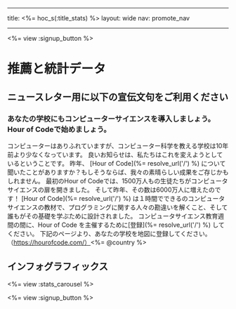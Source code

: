 * * *

title: <%= hoc_s(:title_stats) %> layout: wide nav: promote_nav

* * *

<%= view :signup_button %>

# 推薦と統計データ

## ニュースレター用に以下の宣伝文句をご利用ください

### あなたの学校にもコンピューターサイエンスを導入しましょう。Hour of Codeで始めましょう。

コンピューターはありふれていますが、コンピューター科学を教える学校は10年前より少なくなっています。 良いお知らせは、私たちはこれを変えようとしているということです。 昨年、 [Hour of Code](%= resolve_url('/') %) について聞いたことがありますか？もしそうならば、我々の素晴らしい成果をご存じかもしれません。 最初のHour of Codeでは、1500万人もの生徒たちがコンピュータサイエンスの扉を開きました。 そして昨年、その数は6000万人に増えたのです！ [Hour of Code](%= resolve_url('/') %) は１時間でできるのコンピュータサイエンスの教材で、プログラミングに関する人々の勘違いを解くこと、そして誰もがその基礎を学ぶために設計されました。 コンピュータサイエンス教育週間の間に、Hour of Code を主催するために[登録](%= resolve_url('/') %) してください。 下記のページより、あなたの学校を地図に登録してください。 （https://hourofcode.com/）<%= @country %>

## インフォグラフィックス

<%= view :stats_carousel %>

<%= view :signup_button %>